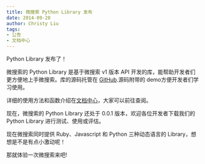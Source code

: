 ```yaml
---
title: 微搜索 Python Library 发布
date: 2014-09-28
author: Christy Liu
tags:
- 公告
- 文档中心
---
```

Python Library 发布了！

微搜索的 Python Library 是基于微搜索 v1 版本 API 开发的库，能帮助开发者们更方便地上手微搜索。库的源码托管在 [GitHub](https://github.com/tinysou/tinysou-python).源码附带的 demo方便开发者们学习使用。

详细的使用方法和函数介绍在[文档中心](http://doc.tinysou.com/libs/python.html)，大家可以前往查阅。

现在，微搜索的 Python Library 还处于 0.0.1 版本，欢迎各位开发者下载我们的 Python Library 进行测试、使用或评估。

现在微搜索同时提供 Ruby、Javascript 和 Python 三种动态语言的 Library，想想是不是有点小激动呢！

那就体验一次微搜索来吧!
